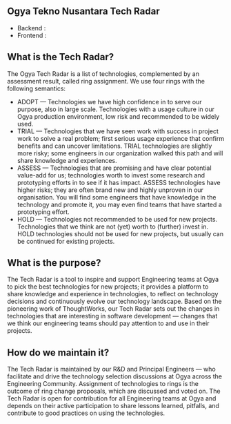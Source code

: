 ## Ogya Tekno Nusantara Tech Radar
- Backend  : 
- Frontend : 

## What is the Tech Radar?

The Ogya Tech Radar is a list of technologies, complemented by an assessment result, called ring assignment. We use four rings with the following semantics:

- ADOPT — Technologies we have high confidence in to serve our purpose, also in large scale. Technologies with a usage culture in our Ogya production environment, low risk and recommended to be widely used.
- TRIAL — Technologies that we have seen work with success in project work to solve a real problem; first serious usage experience that confirm benefits and can uncover limitations. TRIAL technologies are slightly more risky; some engineers in our organization walked this path and will share knowledge and experiences.
- ASSESS — Technologies that are promising and have clear potential value-add for us; technologies worth to invest some research and prototyping efforts in to see if it has impact. ASSESS technologies have higher risks; they are often brand new and highly unproven in our organisation. You will find some engineers that have knowledge in the technology and promote it, you may even find teams that have started a prototyping effort.
- HOLD — Technologies not recommended to be used for new projects. Technologies that we think are not (yet) worth to (further) invest in. HOLD technologies should not be used for new projects, but usually can be continued for existing projects.

## What is the purpose?

The Tech Radar is a tool to inspire and support Engineering teams at Ogya to pick the best technologies for new projects; it provides a platform to share knowledge and experience in technologies, to reflect on technology decisions and continuously evolve our technology landscape. Based on the pioneering work of ThoughtWorks, our Tech Radar sets out the changes in technologies that are interesting in software development — changes that we think our engineering teams should pay attention to and use in their projects.

## How do we maintain it?

The Tech Radar is maintained by our R&D and Principal Engineers — who facilitate and drive the technology selection discussions at Ogya across the Engineering Community. Assignment of technologies to rings is the outcome of ring change proposals, which are discussed and voted on. The Tech Radar is open for contribution for all Engineering teams at Ogya and depends on their active participation to share lessons learned, pitfalls, and contribute to good practices on using the technologies.
